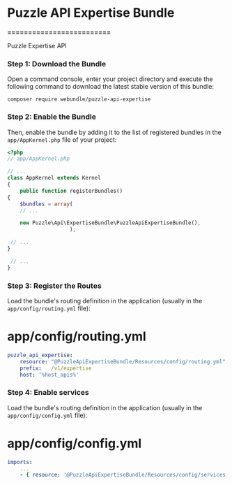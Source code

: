 # Puzzle API Expertise Bundle
**=========================**

Puzzle Expertise API

### Step 1: Download the Bundle

Open a command console, enter your project directory and execute the following command to download the latest stable version of this bundle:

`composer require webundle/puzzle-api-expertise`

### Step 2: Enable the Bundle

Then, enable the bundle by adding it to the list of registered bundles in the `app/AppKernel.php` file of your project:

```php
<?php
// app/AppKernel.php

// ...
class AppKernel extends Kernel
{
    public function registerBundles()
{
    $bundles = array(
    // ...

    new Puzzle\Api\ExpertiseBundle\PuzzleApiExpertiseBundle(),
                    );

 // ...
}

 // ...
}
```

### Step 3: Register the Routes

Load the bundle's routing definition in the application (usually in the `app/config/routing.yml` file):

# app/config/routing.yml
```yaml
puzzle_api_expertise:
    resource: "@PuzzleApiExpertiseBundle/Resources/config/routing.yml"
    prefix:   /v1/expertise
    host: '%host_apis%'
```

### Step 4: Enable services

Load the bundle's routing definition in the application (usually in the `app/config/config.yml` file):

# app/config/config.yml
```yaml
imports:
    ...
    - { resource: '@PuzzleApiExpertiseBundle/Resources/config/services.yml' }
```